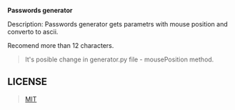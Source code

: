 **Passwords generator**


Description:
Passwords generator gets parametrs with mouse position and converto to ascii.

Recomend more than 12 characters. 
> It's posible change in generator.py file - mousePosition method.

## LICENSE
>[MIT](https://choosealicense.com/licenses/mit/)

